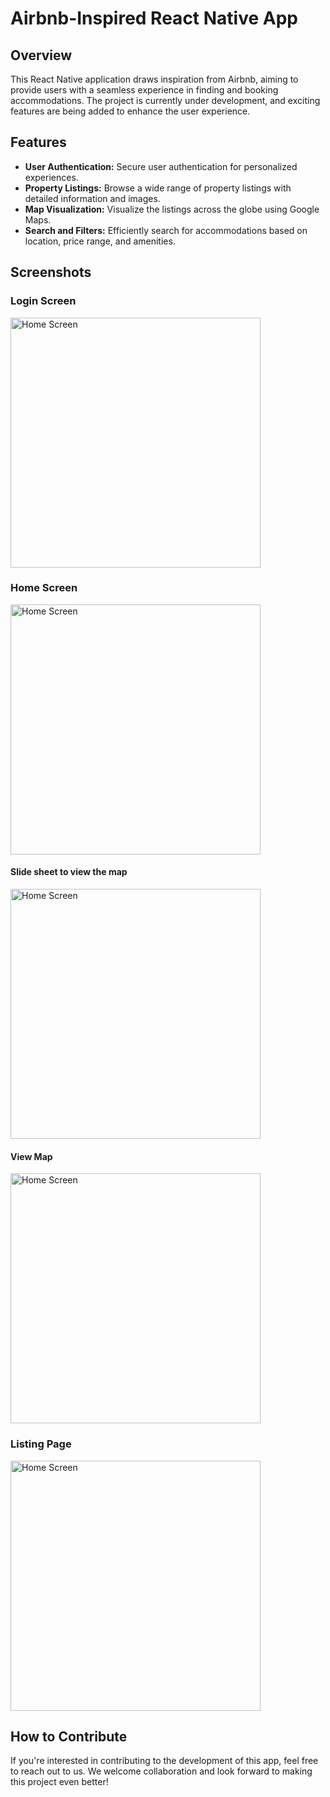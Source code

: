 # Airbnb-Inspired React Native App

## Overview

This React Native application draws inspiration from Airbnb, aiming to provide users with a seamless experience in finding and booking accommodations. The project is currently under development, and exciting features are being added to enhance the user experience.

## Features

- **User Authentication:** Secure user authentication for personalized experiences.
- **Property Listings:** Browse a wide range of property listings with detailed information and images.
- **Map Visualization:** Visualize the listings across the globe using Google Maps.
- **Search and Filters:** Efficiently search for accommodations based on location, price range, and amenities.

## Screenshots

### Login Screen
<img src="https://github.com/Ayush-2001-Dhanraj/airbnb-app/assets/51990367/a0cc8300-7428-462a-9387-285e6d72e083" alt="Home Screen" width="400"/>

### Home Screen
<img src="https://github.com/Ayush-2001-Dhanraj/airbnb-app/assets/51990367/01f30e1e-5d43-4511-a96c-8efc70307cc9" alt="Home Screen" width="400"/>

#### Slide sheet to view the map
<img src="https://github.com/Ayush-2001-Dhanraj/airbnb-app/assets/51990367/7016d72f-8fbd-406c-a796-1bb0f3174144" alt="Home Screen" width="400"/>

#### View Map
<img src="https://github.com/Ayush-2001-Dhanraj/airbnb-app/assets/51990367/7e8198ce-8f32-4100-9045-a01357584926" alt="Home Screen" width="400"/>

### Listing Page
<img src="https://github.com/Ayush-2001-Dhanraj/airbnb-app/assets/51990367/194901e1-db0e-4630-b12d-50e44777b593" alt="Home Screen" width="400"/>

## How to Contribute

If you're interested in contributing to the development of this app, feel free to reach out to us. We welcome collaboration and look forward to making this project even better!
